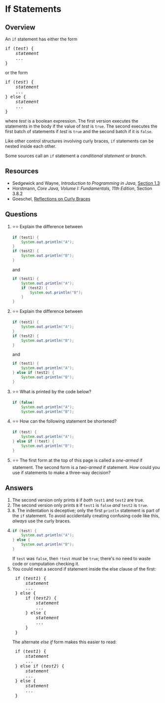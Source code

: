 # If Statements
## Overview
An `if` statement has either the form
<pre>
if (<em>test</em>) {
    <em>statement</em>
    ...
}
</pre>
or the form
<pre>
if (<em>test</em>) {
    <em>statement</em>
    ...
} else {
    <em>statement</em>
    ...
}
</pre>
where *test* is a boolean expression. The first version executes the statements in the body if the value of *test* is `true`. The second executes the first batch of statements if *test* is `true` and the second batch if it is `false`.

Like other control structures involving curly braces, `if` statements can be nested inside each other.

Some sources call an `if` statement a *conditional statement* or *branch*.
## Resources
- Sedgewick and Wayne, *Introduction to Programming in Java*, [Section 1.3](https://introcs.cs.princeton.edu/java/13flow/)
- Horstmann, *Core Java, Volume I: Fundamentals, 11th Edition*, Section 3.8.2
- Goeschel, [Reflections on Curly Braces](https://blog.codecentric.de/en/2014/02/curly-braces/)
## Questions
1. :star::star: Explain the difference between
    ```java
    if (test1) {
        System.out.println("A");
    }
    if (test2) {
        System.out.println("B");
    }
    ```
    and
    ```java
    if (test1) {
        System.out.println("A");
        if (test2) {
            System.out.println("B");
        }
    }
    ```
1. :star::star: Explain the difference between
    ```java
    if (test1) {
        System.out.println("A");
    }
    if (test2) {
        System.out.println("B");
    }
    ```
    and
    ```java
    if (test1) {
        System.out.println("A");
    } else if (test2) {
        System.out.println("B");
    }
    ```
1. :star::star: What is printed by the code below?
    ```java
    if (false)
        System.out.println("A");
        System.out.println("B");
    ```
1. :star::star: How can the following statement be shortened?
    ```java
    if (test) {
        System.out.println("A");
    } else if (!test) {
        System.out.println("B");
    }
    ```
1. :star::star: The first form at the top of this page is called a *one-armed* if statement. The second form is a *two-armed* if statement. How could you use if statements to make a three-way decision? 
## Answers
1. The second version only prints `B` if *both* `test1` and `test2` are true.
1. The second version only prints `B` if `test1` is `false` *and* `test2` is `true`.
1. `B`. The indentation is deceptive; only the first `println` statement is part of the `if` statement. To avoid accidentally creating confusing code like this, *always* use the curly braces.
1.
    ```java
    if (test) {
        System.out.println("A");
    } else {
        System.out.println("B");
    }
    ```
    If `test` was `false`, then `!test` *must* be `true`; there's no need to waste code or computation checking it.
1. You could nest a second if statement inside the else clause of the first:
    <pre>
    if (<em>test1</em>) {
        <em>statement</em>
        ...
    } else {
        if (<em>test2</em>) {
            <em>statement</em>
            ...
        } else {
            <em>statement</em>
            ...
        }    
    }</pre>
    The alternate *else if* form makes this easier to read:
    <pre>
    if (<em>test1</em>) {
        <em>statement</em>
        ...
    } else if (<em>test2</em>) {
        <em>statement</em>
        ...
    } else {
        <em>statement</em>
        ... 
    }</pre>
